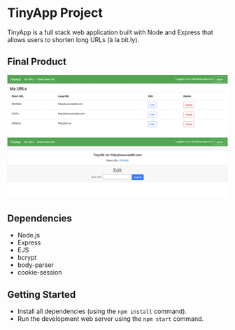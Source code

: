 # TinyApp Project

TinyApp is a full stack web application built with Node and Express that allows users to shorten long URLs (à la bit.ly).

## Final Product

!["screenshot of urls page."](docs/urls-page.png)
!["screenshot of the edit page."](docs/edit-urls-page.png)

## Dependencies

- Node.js
- Express
- EJS
- bcrypt
- body-parser
- cookie-session


## Getting Started

- Install all dependencies (using the `npm install` command).
- Run the development web server using the `npm start` command.